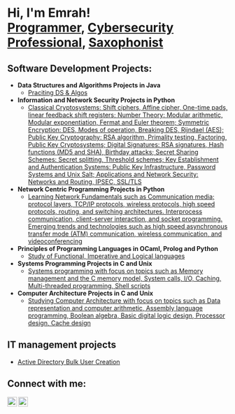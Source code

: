 <h1>Hi, I'm Emrah! <br/><a href="https://github.com/BGafo">Programmer</a>, <a href="https://www.linkedin.com/in/emrah-yilgen/">Cybersecurity Professional</a>, <a href="https://www.youtube.com/@emrahyilgen/featured">Saxophonist</a>
<h2> Software Development Projects:</h2>

- <b>Data Structures and Algorithms Projects in Java</b>
  - [Praciting DS & Algos](https://github.com/BGafo/Data-Structures)
- <b>Information and Network Security Projects in Python</b>
  - [Classical Cryptosystems: Shift ciphers, Affine cipher, One-time pads, linear feedback shift registers;
Number Theory: Modular arithmetic, Modular exponentiation, Fermat and Euler theorem;
Symmetric Encryption: DES, Modes of operation, Breaking DES, Rijndael (AES);
Public Key Cryptography: RSA algorithm, Primality testing, Factoring, Public Key Cryptosystems;
Digital Signatures: RSA signatures, Hash functions (MD5 and SHA), Birthday attacks;
Secret Sharing Schemes: Secret splitting, Threshold schemes;
Key Establishment and Authentication Systems: Public Key Infrastructure, Password Systems and Unix Salt;
Applications and Network Security: Networks and Routing, IPSEC, SSL/TLS](https://github.com/BGafo/Information-and-Network-Security)
- <b>Network Centric Programming Projects in Python</b>
  - [Learning Network Fundamentals such as Communication media; protocol layers, TCP/IP protocols, wireless protocols, high speed protocols, routing, and switching architectures. Interprocess communication, client-server interaction, and socket programming. Emerging trends and technologies such as high speed asynchronous transfer mode (ATM) communication, wireless communication, and videoconferencing](https://github.com/BGafo/Internet-Technology)
- <b>Principles of Programming Languages in OCaml, Prolog and Python</b>
  - [Study of Functional, Imperative and Logical languages](https://github.com/BGafo/Principles-of-Programming-Languages)
- <b>Systems Programming Projects in C and Unix</b> 
  - [Systems programming with focus on topics such as Memory management and the C memory model, System calls, I/O, Caching, Multi-threaded programming, Shell scripts](https://github.com/BGafo/Systems-Programming) 
- <b>Computer Architecture Projects in C and Unix</b> 
  - [Studying Computer Architecture with focus on topics such as Data representation and computer arithmetic, Assembly language programming, Boolean algebra, Basic digital logic design, Processor design, Cache design](https://github.com/BGafo/Computer-Architecture)
  

<h2> IT management projects</h2>

- [Active Directory Bulk User Creation](https://github.com/BGafo/ActiveDirectory_PowerShell)

<h2> Connect with me:</h2>

[<img align="left" alt="JoshMadakor | YouTube" width="22px" src="https://cdn.jsdelivr.net/npm/simple-icons@v3/icons/youtube.svg" />][youtube]
[<img align="left" alt="JoshMadakor | LinkedIn" width="22px" src="https://cdn.jsdelivr.net/npm/simple-icons@v3/icons/linkedin.svg" />][linkedin]



[youtube]: https://www.youtube.com/channel/UCklq0d4dj2roHoxKpStsSyQ
[linkedin]: https://www.linkedin.com/in/emrah-yilgen/

<!--
**BGafo/BGafo** is a ✨ _special_ ✨ repository because its `README.md` (this file) appears on your GitHub profile.

Here are some ideas to get you started:

- 🔭 I’m currently working on ...
- 🌱 I’m currently learning ...
- 👯 I’m looking to collaborate on ...
- 🤔 I’m looking for help with ...
- 💬 Ask me about ...
- 📫 How to reach me: ...
- 😄 Pronouns: ...
- ⚡ Fun fact: ...
-->
